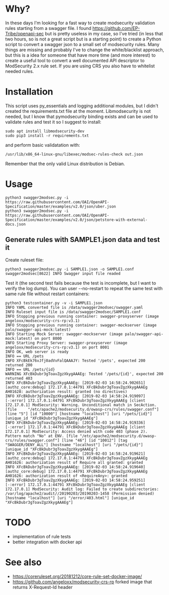 # Why?

In these days I'm looking for a fast way to create modsecurity validation rules starting from a swagger file. I found https://github.com/EP-Tribe/openapi-sec but is pretty useless in my case, so I've tried (in less that two hours, so is not a great script but is a starting point) to create a Python script to convert a swagger json to a small set of modsecurity rules. Many things are missing and probably I've to change the white/blacklist approach, but this is a idea for someone that have more time (and more interest) to create a useful tool to convert a well documented API descriptor to ModSecurity 2.x rule set. If you are using CRS you also have to whitelist needed rules.

# Installation

This script uses py_essentials and logging additional modules, but I didn't created the requirements.txt file at the moment. Libmodsecurity is not needed, but I know that pymodsecurity binding exists and can be used to validate rules and test it so I suggest to install:

    sudo apt install libmodsecurity-dev
    sudo pip3 install -r requirements.txt

and perform basic validatation with:

    /usr/lib/x86_64-linux-gnu/libexec/modsec-rules-check out.json

Remember that the only valid Linux distribution is Debian.

# Usage

    python3 swagger2modsec.py -i https://raw.githubusercontent.com/OAI/OpenAPI-Specification/master/examples/v2.0/json/uber.json
    python3 swagger2modsec.py -i https://raw.githubusercontent.com/OAI/OpenAPI-Specification/master/examples/v2.0/json/petstore-with-external-docs.json

## Generate rules with SAMPLE1.json data and test it


Create ruleset file:

    python3 swagger2modsec.py -i SAMPLE1.json -o SAMPLE1.conf
    swagger2modsec[8622] INFO Swagger input file readed


Test it (the second test fails because the test is incomplete, but I want to verify the log dump). You can user --no-restart to repeat the same test with same rule file without restart containers:

    python3 testcontainer.py -v -i SAMPLE1.json
    INFO YAML converted file is /data/swagger2modsec/swagger.yaml
    INFO Ruleset input file is /data/swagger2modsec/SAMPLE1.conf
    INFO Stopping previous running container: swagger-proxyserver (image angeloxx/modsecurity-crs-rp:v3.1)
    INFO Stopping previous running container: swagger-mockserver (image palo/swagger-api-mock:latest)
    INFO Starting Mock Server: swagger-mockserver (image palo/swagger-api-mock:latest) on port 8000
    INFO Starting Proxy Server: swagger-proxyserver (image angeloxx/modsecurity-crs-rp:v3.1) on port 8001
    INFO OK, web server is ready
    INFO == URL /pets
    INFO XFcBkEk76vJfj0adVvFalQAAAJY: Tested '/pets', expected 200 returned 200
    INFO == URL /pets/{id}
    WARNING XFcBkDubr3gToavZgzXkygAAAEg: Tested '/pets/{id}', expected 200 returned 403
    INFO XFcBkDubr3gToavZgzXkygAAAEg: [2019-02-03 14:58:24.902651] [authz_core:debug] 172.17.0.1:44791 XFcBkDubr3gToavZgzXkygAAAEg AH01628: authorization result: granted (no directives)
    INFO XFcBkDubr3gToavZgzXkygAAAEg: [2019-02-03 14:58:24.919097] [-:error] 172.17.0.1:44791 XFcBkDubr3gToavZgzXkygAAAEg [client 172.17.0.1] ModSecurity: Warning. Unconditional match in SecAction. [file     "/etc/apache2/modsecurity.d/owasp-crs/rules/swagger.conf"] [line "5"] [id "10000"] [hostname "localhost"] [uri "/pets/{id}"] [unique_id "XFcBkDubr3gToavZgzXkygAAAEg"]
    INFO XFcBkDubr3gToavZgzXkygAAAEg: [2019-02-03 14:58:24.919336] [-:error] 172.17.0.1:44791 XFcBkDubr3gToavZgzXkygAAAEg [client 172.17.0.1] ModSecurity: Access denied with code 403 (phase 2). Pattern match "No" at ENV. [file "/etc/apache2/modsecurity.d/owasp-crs/rules/swagger.conf"] [line "46"] [id "10012"] [tag "SWAGGER/DENY_ALL"] [hostname "localhost"] [uri "/pets/{id}"] [unique_id "XFcBkDubr3gToavZgzXkygAAAEg"]
    INFO XFcBkDubr3gToavZgzXkygAAAEg: [2019-02-03 14:58:24.919621] [authz_core:debug] 172.17.0.1:44791 XFcBkDubr3gToavZgzXkygAAAEg AH01626: authorization result of Require all granted: granted
    INFO XFcBkDubr3gToavZgzXkygAAAEg: [2019-02-03 14:58:24.919640] [authz_core:debug] 172.17.0.1:44791 XFcBkDubr3gToavZgzXkygAAAEg AH01626: authorization result of <RequireAny>: granted
    INFO XFcBkDubr3gToavZgzXkygAAAEg: [2019-02-03 14:58:24.959251] [-:error] 172.17.0.1:44791 XFcBkDubr3gToavZgzXkygAAAEg [client 172.17.0.1] ModSecurity: Audit log: Failed to create subdirectories: /var/log/apache2/audit//20190203/20190203-1458 (Permission denied) [hostname "localhost"] [uri "/error/403.html"] [unique_id "XFcBkDubr3gToavZgzXkygAAAEg"]


# TODO

* implementation of rule tests
* better integration with docker api

# See also

* https://coreruleset.org/20181212/core-rule-set-docker-image/
* https://github.com/angeloxx/modsecurity-crs-rp forked image that returns X-Request-Id header